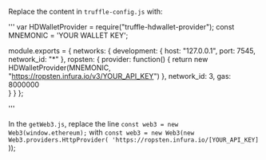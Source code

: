 Replace the content in `truffle-config.js` with:


'''
var HDWalletProvider = require("truffle-hdwallet-provider");
const MNEMONIC = 'YOUR WALLET KEY';

module.exports = {
  networks: {
    development: {
      host: "127.0.0.1",
      port: 7545,
      network_id: "*"
    },
    ropsten: {
      provider: function() {
        return new HDWalletProvider(MNEMONIC, "https://ropsten.infura.io/v3/YOUR_API_KEY")
      },
      network_id: 3,
      gas: 8000000     
    }
  }
};

'''

In the `getWeb3.js`, replace the line `const web3 = new Web3(window.ethereum);` with `const web3 = new Web3(new Web3.providers.HttpProvider(
    'https://ropsten.infura.io/[YOUR_API_KEY]`
));
